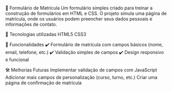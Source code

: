 📝 Formulário de Matrícula
Um formulário simples criado para treinar a construção de formulários em HTML e CSS. O projeto simula uma página de matrícula, onde os usuários podem preencher seus dados pessoais e informações de contato.

🚀 Tecnologias utilizadas
HTML5
CSS3

📌 Funcionalidades
✔️ Formulário de matrícula com campos básicos (nome, email, telefone, etc.)
✔️ Validação simples de campos
✔️ Design responsivo e funcional

🛠 Melhorias Futuras
 Implementar validação de campos com JavaScript
 Adicionar mais campos de personalização (curso, turno, etc.)
 Criar uma página de confirmação de matrícula
